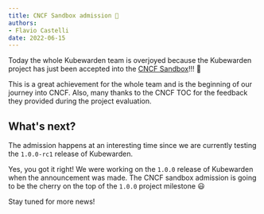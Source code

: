 ```yaml
---
title: CNCF Sandbox admission 🎊
authors:
- Flavio Castelli
date: 2022-06-15
---
```


Today the whole Kubewarden team is overjoyed because the
Kubewarden project has just been accepted into the
[CNCF Sandbox](https://www.cncf.io/sandbox-projects/)!!! 🥳

This is a great achievement for the whole team and is the beginning of
our journey into CNCF.
Also, many thanks to the CNCF TOC for the feedback they provided during the
project evaluation.

## What's next?

The admission happens at an interesting time since we are currently testing
the `1.0.0-rc1` release of Kubewarden.

Yes, you got it right! We were working on the `1.0.0` release of Kubewarden
when the announcement was made.
The CNCF sandbox admission is going to be the cherry on the top of
the `1.0.0` project milestone 😃

Stay tuned for more news!
